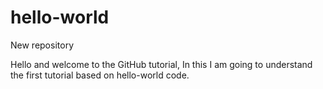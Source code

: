 # hello-world
New repository

Hello and welcome to the GitHub tutorial,
In this I am going to understand the first tutorial based on hello-world code.
